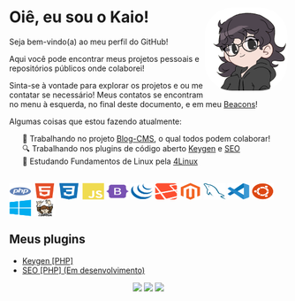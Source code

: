 
 <div style="display: inline_block;">
  <h1> 
    Oiê, eu sou o Kaio!
    <a href="https://www.linkedin.com/in/kaiopiola" target="_blank"><img align="right" alt="kaiopiola-icon" height="150" style="border-radius:50px;" src="https://raw.githubusercontent.com/kaiopiola/kaiopiola/main/icon_transparente.png"> </a>
 </h1>

 <p>Seja bem-vindo(a) ao meu perfil do GitHub!</p>
 <p>Aqui você pode encontrar meus projetos pessoais e repositórios públicos onde colaborei!</p>
 <p>Sinta-se à vontade para explorar os projetos e ou me contatar se necessário! Meus contatos se encontram no menu à esquerda, no final deste documento, e em meu <a href="https://beacons.ai/kaiopiola" target="_blank">Beacons</a>!</p>
 
 <p>Algumas coisas que estou fazendo atualmente:</p>
 <ul style="list-style-type:none;">
    <li>🔭 Trabalhando no projeto <a href="https://github.com/kaiopiola/Blog-CMS">Blog-CMS</a>, o qual todos podem colaborar!</li>
    <li>🔍 Trabalhando nos plugins de código aberto <a href="https://github.com/kaiopiola/keygen-plugin">Keygen</a> e <a href="https://github.com/kaiopiola/seo-plugin">SEO</a></li>
    <li>🌱 Estudando Fundamentos de Linux pela <a href="https://github.com/4linux">4Linux</a></li>
  </ul>
  
  <div style="display: inline_block"><br>
<img align="center" alt="Kaio-PHP" height="30" width="40" src="https://raw.githubusercontent.com/devicons/devicon/2ae2a900d2f041da66e950e4d48052658d850630/icons/php/php-plain.svg">
    <img align="center" alt="Kaio-HTML5" height="30" width="40" src="https://raw.githubusercontent.com/devicons/devicon/2ae2a900d2f041da66e950e4d48052658d850630/icons/html5/html5-plain.svg">
        <img align="center" alt="Kaio-CSS3" height="30" width="40" src="https://raw.githubusercontent.com/devicons/devicon/2ae2a900d2f041da66e950e4d48052658d850630/icons/css3/css3-plain.svg">
        <img align="center" alt="Kaio-Javascript" height="30" width="40" src="https://raw.githubusercontent.com/devicons/devicon/2ae2a900d2f041da66e950e4d48052658d850630/icons/javascript/javascript-plain.svg">
        <img align="center" alt="Kaio-Bootstrap5" height="30" width="40" src="https://raw.githubusercontent.com/devicons/devicon/2ae2a900d2f041da66e950e4d48052658d850630/icons/bootstrap/bootstrap-plain.svg">
        <img align="center" alt="Kaio-Jquery" height="30" width="40" src="https://raw.githubusercontent.com/devicons/devicon/2ae2a900d2f041da66e950e4d48052658d850630/icons/jquery/jquery-plain.svg">
        <img align="center" alt="Kaio-Laravel" height="30" width="40" src="https://raw.githubusercontent.com/devicons/devicon/2ae2a900d2f041da66e950e4d48052658d850630/icons/laravel/laravel-plain.svg">
        <img align="center" alt="Kaio-Magento2" height="30" width="40" src="https://raw.githubusercontent.com/devicons/devicon/2ae2a900d2f041da66e950e4d48052658d850630/icons/magento/magento-original.svg">
        <img align="center" alt="Kaio-MySQL" height="30" width="40" src="https://raw.githubusercontent.com/devicons/devicon/2ae2a900d2f041da66e950e4d48052658d850630/icons/mysql/mysql-plain.svg">
        <img align="center" alt="Kaio-vscode" height="30" width="40" src="https://raw.githubusercontent.com/devicons/devicon/2ae2a900d2f041da66e950e4d48052658d850630/icons/vscode/vscode-original.svg">
        <img align="center" alt="Kaio-Ubuntu" height="30" width="40" src="https://raw.githubusercontent.com/devicons/devicon/2ae2a900d2f041da66e950e4d48052658d850630/icons/ubuntu/ubuntu-plain.svg">
        <img align="center" alt="Kaio-Windows" height="30" width="40" src="https://raw.githubusercontent.com/devicons/devicon/2ae2a900d2f041da66e950e4d48052658d850630/icons/windows8/windows8-original.svg">
<img align="center" alt="Kaio-Composer" height="30" width="40" src="https://raw.githubusercontent.com/devicons/devicon/2ae2a900d2f041da66e950e4d48052658d850630/icons/composer/composer-original.svg">
    
    
    
  </div>
  
  
  <!--
  <ul style="list-style-type:none;">
    <li>🔭 Atualmente trabalhando em <a href="#link">Projeto</a></li>
    <li>🌱 Estudando Flutter</li>
    <li><a href="#link">📫 Entre em contato comigo</a></li>
  </ul>
-->
</div>




 <div style="display: inline_block;">
  <h2> 
    Meus plugins
 </h2>
 <ul>
  <li><a target="_blank" href="https://github.com/kaiopiola/keygen-plugin">Keygen [PHP]</a></li>
  <li><a target="_blank" href="https://github.com/kaiopiola/seo-plugin">SEO [PHP] (Em desenvolvimento)</a></li>
 </ul>
 </div>



<!--<div align="center">
  <a href="https://github.com/kaiopiola">
    <table style="border: none !important;" cellspacing="0" cellpadding="0">
  <tr style="border: none !important;">
  <td style="border: none !important;"><img height="180em" src="https://github-readme-stats.vercel.app/api?username=kaiopiola&show_icons=true&theme=dark&include_all_commits=true&count_private=true"/></td>
  <td style="border: none !important;"><img height="180em" src="https://github-readme-stats.vercel.app/api/top-langs/?username=kaiopiola&layout=compact&langs_count=7&theme=dark"/></td>
    </tr>
  </table>
  </a>
</div>-->

<div align="center"> 
  <a href="https://instagram.com/kaiopiola" target="_blank"><img src="https://img.shields.io/badge/-Instagram-%23E4405F?style=for-the-badge&logo=instagram&logoColor=white" target="_blank"></a>
  <a href = "mailto:kaio.piola@hotmail.com"><img src="https://img.shields.io/badge/-email-%23333?style=for-the-badge&logo=gmail&logoColor=white" target="_blank"></a>
  <a href="https://www.linkedin.com/in/kaiopiola" target="_blank"><img src="https://img.shields.io/badge/-LinkedIn-%230077B5?style=for-the-badge&logo=linkedin&logoColor=white" target="_blank"></a> 
</div>
  
<!--
**kaiopiola/kaiopiola** is a ✨ _special_ ✨ repository because its `README.md` (this file) appears on your GitHub profile.

Here are some ideas to get you started:

- 🔭 I’m currently working on ...
- 🌱 I’m currently learning ...
- 👯 I’m looking to collaborate on ...
- 🤔 I’m looking for help with ...
- 💬 Ask me about ...
- 📫 How to reach me: ...
- 😄 Pronouns: ...
- ⚡ Fun fact: ...
-->
